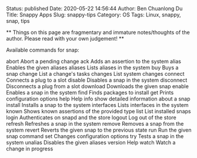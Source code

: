 Status: published
Date: 2020-05-22 14:56:44
Author: Ben Chuanlong Du
Title: Snappy Apps
Slug: snappy-tips
Category: OS
Tags: Linux, snappy, snap, tips

**
Things on this page are
fragmentary and immature notes/thoughts of the author.
Please read with your own judgement!
**

Available commands for snap:

abort       Abort a pending change
ack         Adds an assertion to the system
alias       Enables the given aliases
aliases     Lists aliases in the system
buy         Buys a snap
change      List a change's tasks
changes     List system changes
connect     Connects a plug to a slot
disable     Disables a snap in the system
disconnect  Disconnects a plug from a slot
download    Downloads the given snap
enable      Enables a snap in the system
find        Finds packages to install
get         Prints configuration options
help        Help
info        show detailed information about a snap
install     Installs a snap to the system
interfaces  Lists interfaces in the system
known       Shows known assertions of the provided type
list        List installed snaps
login       Authenticates on snapd and the store
logout      Log out of the store
refresh     Refreshes a snap in the system
remove      Removes a snap from the system
revert      Reverts the given snap to the previous state
run         Run the given snap command
set         Changes configuration options
try         Tests a snap in the system
unalias     Disables the given aliases
version     Help
watch       Watch a change in progress

